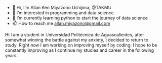 - 👋 Hi, I’m Allan Ken Miyazono Ushijima, @TAKMU
- 👀 I’m interested in programming and data science
- 🌱 I’m currently learning python to start the journey of data science
- 📫 How to reach me allan.miyazono@gmail.com

Hi I am a student in Universidad Politécnica de Aguascalientes, after somewhat winning the battle against my anxiety, I decided to return to study. Right now I am working on improving myself by coding.
I hope to be constantly improving as I continue my studies and career in the following years. 

<!---
TAKMU/TAKMU is a ✨ special ✨ repository because its `README.md` (this file) appears on your GitHub profile.
You can click the Preview link to take a look at your changes.
--->
